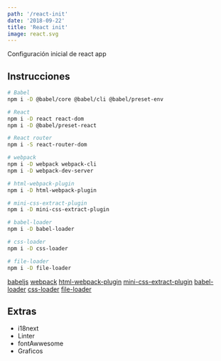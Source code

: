 ```yaml
---
path: '/react-init'
date: '2018-09-22'
title: 'React init'
image: react.svg
---
```


Configuración inicial de react app

## Instrucciones

```bash
# Babel
npm i -D @babel/core @babel/cli @babel/preset-env

# React
npm i -D react react-dom
npm i -D @babel/preset-react

# React router
npm i -S react-router-dom

# webpack
npm i -D webpack webpack-cli
npm i -D webpack-dev-server

# html-webpack-plugin
npm i -D html-webpack-plugin

# mini-css-extract-plugin
npm i -D mini-css-extract-plugin

# babel-loader
npm i -D babel-loader

# css-loader
npm i -D css-loader

# file-loader
npm i -D file-loader
```

[babeljs](https://babeljs.io/docs/en/usage)
[webpack](https://webpack.js.org/guides/getting-started/)
[html-webpack-plugin](https://webpack.js.org/plugins/html-webpack-plugin/)
[mini-css-extract-plugin](https://webpack.js.org/plugins/mini-css-extract-plugin/)
[babel-loader](https://webpack.js.org/loaders/babel-loader/)
[css-loader](https://webpack.js.org/loaders/css-loader/)
[file-loader](https://webpack.js.org/loaders/file-loader/)

## Extras

- i18next
- Linter
- fontAwwesome
- Graficos
